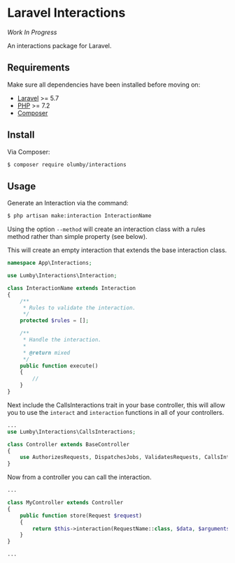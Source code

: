 # Laravel Interactions

_Work In Progress_

An interactions package for Laravel. 

## Requirements

Make sure all dependencies have been installed before moving on:

* [Laravel](https://laravel.com/) >= 5.7
* [PHP](https://php.net/manual/en/install.php) >= 7.2
* [Composer](https://getcomposer.org/download/)

## Install

Via Composer:

``` bash
$ composer require olumby/interactions
```

## Usage

Generate an Interaction via the command:

``` bash
$ php artisan make:interaction InteractionName
```

Using the option `--method` will create an interaction class with a rules method rather than simple property (see below).

This will create an empty interaction that extends the base interaction class.

```php
namespace App\Interactions;

use Lumby\Interactions\Interaction;

class InteractionName extends Interaction
{
    /**
     * Rules to validate the interaction.
     */
    protected $rules = [];

    /**
     * Handle the interaction.
     *
     * @return mixed
     */
    public function execute()
    {
        //
    }
}

```

Next include the CallsInteractions trait in your base controller, this will allow you to use the `interact` and `interaction` functions in all of your controllers.

```php
...
use Lumby\Interactions\CallsInteractions;

class Controller extends BaseController
{
    use AuthorizesRequests, DispatchesJobs, ValidatesRequests, CallsInteractions;
}
```

Now from a controller you can call the interaction.

```php
...

class MyController extends Controller
{
    public function store(Request $request)
    {
        return $this->interaction(RequestName::class, $data, $arguments);
    }
}

...
```
